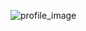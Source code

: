 ![profile_image](https://avatars3.githubusercontent.com/u/44159085?s=400&u=f2de46883b29384b703c398af552ce36bcb7cece&v=4)
